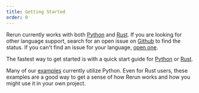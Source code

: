 ```yaml
---
title: Getting Started
order: 0
---
```


Rerun currently works with both [Python](getting-started/logging-python) and [Rust](getting-started/logging-rust).
If you are looking for other language support, search for an open issue on [Github](https://github.com/rerun-io/rerun/issues) to find the status. If you can't find an issue for your language, [open one](https://github.com/rerun-io/rerun/issues/new/choose).

The fastest way to get started is with a quick start guide for [Python](getting-started/python.md) or [Rust](getting-started/rust.md).

Many of our [examples](getting-started/examples) currently utilize Python. Even for
Rust users, these examples are a good way to get a sense of how Rerun works and how you might use it in your own
project.
